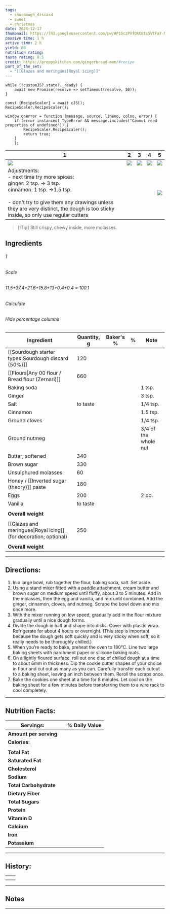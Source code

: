 ```yaml
---
tags:
  - sourdough_discard
  - sweet
  - christmas
date: 2024-12-17
thumbnail: https://lh3.googleusercontent.com/pw/AP1GczPVfOKC8ts5VtFaY-MDEBH3gHgOiPkQftF855I9TYYhPaiI6UVg-gnn9_9B5leWIp2ixfTXLuw2yJa7rTIbmPdAFvDgutUKNfK3n1e15T3sMAF9DXL7nFx_ftYK52OU8T8ZdxQYOdaRimgZn07cSCBX=w1145-h858-s-no-gm?authuser=0
passive time: 1 h
active time: 2 h
yield: 80
nutrition rating: 
taste rating: 8.5
credit: https://preppykitchen.com/gingerbread-men/#recipe
part_of_the_set:
  - "[[Glazes and meringues|Royal icing]]"
---
```

```dataviewjs
while (!customJS?.state?._ready) { 
	await new Promise(resolve => setTimeout(resolve, 50)); 
} 

const {RecipeScaler} = await cJS();
RecipeScaler.RecipeScaler();

window.onerror = function (message, source, lineno, colno, error) {
	if (error instanceof TypeError && message.includes("Cannot read properties of undefined")) {
		RecipeScaler.RecipeScaler();
		return true;
	}
    };
```

| 1                                                                                                                                                                                                                                               | 2                                                                                                                                                                                                                                    | 3                                                                                                                                                                                                                                    | 4                                                                                                                                                                                                                                   | 5                                                                                                                                                                                                                                    |
| ----------------------------------------------------------------------------------------------------------------------------------------------------------------------------------------------------------------------------------------------- | ------------------------------------------------------------------------------------------------------------------------------------------------------------------------------------------------------------------------------------ | ------------------------------------------------------------------------------------------------------------------------------------------------------------------------------------------------------------------------------------ | ----------------------------------------------------------------------------------------------------------------------------------------------------------------------------------------------------------------------------------- | ------------------------------------------------------------------------------------------------------------------------------------------------------------------------------------------------------------------------------------ |
| ![](https://lh3.googleusercontent.com/pw/AP1GczMOZg7bqIT_fDrehaVI1oqrmEBzFq_ofLtiDhh2nxQK0P8N1F_VPRNmVcEMtHqJExGxnW-K4t-ptpAQp7v43tdeBLdRT7IoPo1_ectyvkj39PKvKjy2tBtU3vOxsK6L3wFzQiY0lpuNQvWy36DU1vDx=w1145-h858-s-no-gm?authuser=0)            | ![](https://lh3.googleusercontent.com/pw/AP1GczNz0ZZ3SHmuaLiW5YsgGI8lIuVMF-yeGzvcMJ-kzLbd7sN_ekQbxn_RUU7mn9Mv7fmgiXgXWdtS8Ptb0BYj9ZGToGg_jbNr63pkA9KvdUaMxgNJ-vj2vgTAQ7ThbfVv8xUuChb1XK9l7ZcktTixp5Q3=w1115-h858-s-no-gm?authuser=0) | ![](https://lh3.googleusercontent.com/pw/AP1GczPRtSrB6MGMgkFvVC-BCSBbBI25NJPQg0UfOd1pfqrrc-2LRS_-vKuNFkTU1fWXPsivRTw0luFYl7pbLGIGpI3B-K1VhEMzVf0jZndopLRratZ_-hdKqa0gNlpjaTmiE_VoMkTx6mbVkv1VQQ975Dj6=w1177-h858-s-no-gm?authuser=0) | ![](https://lh3.googleusercontent.com/pw/AP1GczMjY30q-0vNFIwzo3f20J7lgjQZTjROmvrQ7fXy35SgDGQ1a_zHTTeCFrws8kSJ8EkakDisEOtZa5uuLye2zg0W7jfzKnOUz8-jp5-feB_pIwj2eDU8TK1MDLpeB7z6Ih3UySkjZ7OQZV5I9loef0ko=w643-h858-s-no-gm?authuser=0) | ![](https://lh3.googleusercontent.com/pw/AP1GczPVfOKC8ts5VtFaY-MDEBH3gHgOiPkQftF855I9TYYhPaiI6UVg-gnn9_9B5leWIp2ixfTXLuw2yJa7rTIbmPdAFvDgutUKNfK3n1e15T3sMAF9DXL7nFx_ftYK52OU8T8ZdxQYOdaRimgZn07cSCBX=w1145-h858-s-no-gm?authuser=0) |
| Adjustments:<br>- next time try more spices:<br>ginger: 2 tsp. -> 3 tsp.<br>cinnamon: 1 tsp. ->1.5 tsp.<br><br>- don't try to give them any drawings unless they are very distinct, the dough is too sticky inside, so only use regular cutters |                                                                                                                                                                                                                                      |                                                                                                                                                                                                                                      |                                                                                                                                                                                                                                     | ![](https://lh3.googleusercontent.com/pw/AP1GczMZIHko6TYm7UXypAF_KlJ2_lWuhZqfDPGJKbHlXumSqjbha_pQvJWnKc71F3CAI4W1eQsZKAN6Nql9jS8SZSndlfNlunUbbKEfhlSmt3wn4KY5eBNG7VugM8GUkgtJRi5Wkz_esOp1u1DURd_xN_IK=w1145-h858-s-no-gm?authuser=0) |

> [!Tip] Still crispy, chewy inside, more molasses.
## Ingredients

###### 1
###### Scale
###### 11.5+37.4+21.6+15.8+13+0.4+0.4 = 100.1
###### Calculate
###### Hide percentage columns

| Ingredient                                                       | Quantity, g | Baker's % | %   | Note                 |
| ---------------------------------------------------------------- | ----------- | --------- | --- | -------------------- |
| [[Sourdough starter types\|Sourdough discard (50%)]]             | 120         |           |     |                      |
| [[Flours\|Any 00 flour / Bread flour (Zernari)]]                 | 660         |           |     |                      |
| Baking soda                                                      |             |           |     | 1 tsp.               |
| Ginger                                                           |             |           |     | 3 tsp.               |
| Salt                                                             | to taste    |           |     | 1/4 tsp.             |
| Cinnamon                                                         |             |           |     | 1.5 tsp.             |
| Ground cloves                                                    |             |           |     | 1/4 tsp.             |
| Ground nutmeg                                                    |             |           |     | 3/4 of the whole nut |
| Butter; softened                                                 | 340         |           |     |                      |
| Brown sugar                                                      | 330         |           |     |                      |
| Unsulphured molasses                                             | 60          |           |     |                      |
| Honey / [[Inverted sugar (theory)]] paste                        | 180         |           |     |                      |
| Eggs                                                             | 200         |           |     | 2 pc.                |
| Vanilla                                                          | to taste    |           |     |                      |
|                                                                  |             |           |     |                      |
| **Overall weight**                                               |             |           |     |                      |
|                                                                  |             |           |     |                      |
| [[Glazes and meringues\|Royal icing]] (for decoration; optional) | 250         |           |     |                      |
|                                                                  |             |           |     |                      |
| **Overall weight**                                               |             |           |     |                      |




---

## Directions:

1. In a large bowl, rub together the flour, baking soda, salt. Set aside.
2. Using a stand mixer fitted with a paddle attachment, cream butter and brown sugar on medium speed until fluffy, about 3 to 5 minutes. Add in the molasses, then the egg and vanilla, and mix until combined. Add the ginger, cinnamon, cloves, and nutmeg. Scrape the bowl down and mix once more.
3. With the mixer running on low speed, gradually add in the flour mixture gradually until a nice dough forms.
4. Divide the dough in half and shape into disks. Cover with plastic wrap. Refrigerate for about 4 hours or overnight. (This step is important because the dough gets soft quickly and is very sticky when soft, so it really needs to be thoroughly chilled.)
5. When you’re ready to bake, preheat the oven to 180°C. Line two large baking sheets with parchment paper or silicone baking mats.
6. On a lightly floured surface, roll out one disc of chilled dough at a time to about 6mm in thickness. Dip the cookie cutter shapes of your choice in flour and cut out as many as you can. Carefully transfer each cutout to a baking sheet, leaving an inch between them. Reroll the scraps once.
7. Bake the cookies one sheet at a time for 8 minutes. Let cool on the baking sheet for a few minutes before transferring them to a wire rack to cool completely.


---
## Nutrition Facts:

| **Servings:**          |       | % Daily Value |
| ---------------------- | ----- | ------------- |
| **Amount per serving** |       |               |
| **Calories**:          |       |               |
|                        |       |               |
| **Total Fat**          |       |               |
| **Saturated Fat**      |       |               |
| **Cholesterol**        |       |               |
| **Sodium**             |       |               |
| **Total Carbohydrate** |       |               |
| **Dietary Fiber**      |       |               |
| **Total Sugars**       |       |               |
| **Protein**            |       |               |
| **Vitamin D**          |       |               |
| **Calcium**            |       |               |
| **Iron**               |       |               |
| **Potassium**          |       |               |

---
## History:

|                                                                                                                                                                                                                                      |                                                                                                                                                                                                                                      |
| ------------------------------------------------------------------------------------------------------------------------------------------------------------------------------------------------------------------------------------ | ------------------------------------------------------------------------------------------------------------------------------------------------------------------------------------------------------------------------------------ |
|                                                                                                                                                                                                                                      |                                                                                                                                                                                                                                      |
|                                                                                                                                                                                                                                      |                                                                                                                                                                                                                                      |


---
## Notes


>

---



